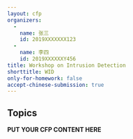 ```yaml
---
layout: cfp
organizers:
  -
    name: 张三
    id: 2019XXXXXXX123
  -
    name: 李四
    id: 2019XXXXXXY456
title: Workshop on Intrusion Detection
shorttitle: WID
only-for-homework: false
accept-chinese-submission: true
---
```


## Topics


**PUT YOUR CFP CONTENT HERE**

